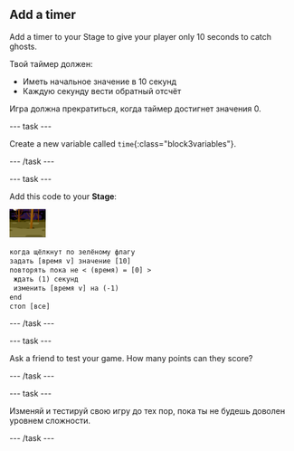 ## Add a timer

Add a timer to your Stage to give your player only 10 seconds to catch ghosts.

Твой таймер должен:

+ Иметь начальное значение в 10 секунд
+ Каждую секунду вести обратный отсчёт

Игра должна прекратиться, когда таймер достигнет значения 0.

\--- task \---

Create a new variable called `time`{:class="block3variables"}.

\--- /task \---

\--- task \---

Add this code to your **Stage**:

![фоновая иконка](images/ghost-backdrop.png)

```blocks3
когда щёлкнут по зелёному флагу
задать [время v] значение [10]
повторять пока не < (время) = [0] >
 ждать (1) секунд
 изменить [время v] на (-1)
end
стоп [все]
```

\--- /task \---

\--- task \---

Ask a friend to test your game. How many points can they score?

\--- /task \---

\--- task \---

Изменяй и тестируй свою игру до тех пор, пока ты не будешь доволен уровнем сложности.

\--- /task \---